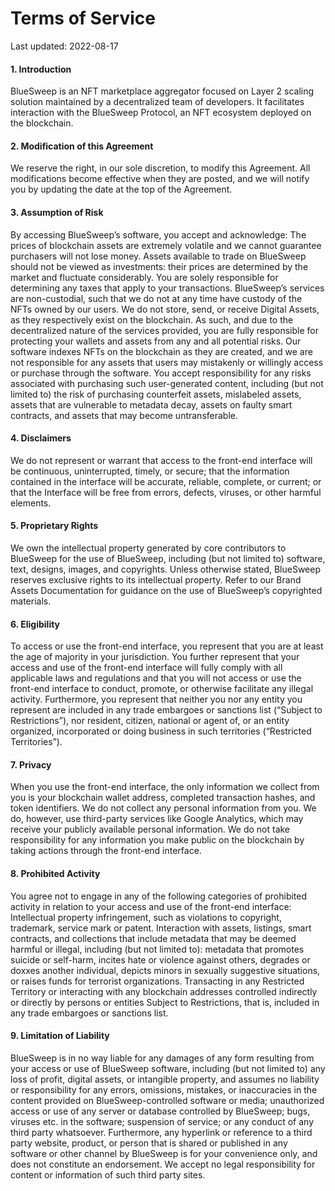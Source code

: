 # Terms of Service

Last updated: 2022-08-17

#### 1. Introduction
BlueSweep is an NFT marketplace aggregator focused on Layer 2 scaling solution maintained by a decentralized team of developers. It facilitates interaction with the BlueSweep Protocol, an NFT ecosystem deployed on the blockchain.

#### 2. Modification of this Agreement
We reserve the right, in our sole discretion, to modify this Agreement. All modifications become effective when they are posted, and we will notify you by updating the date at the top of the Agreement.

#### 3. Assumption of Risk
By accessing BlueSweep’s software, you accept and acknowledge: The prices of blockchain assets are extremely volatile and we cannot guarantee purchasers will not lose money. Assets available to trade on BlueSweep should not be viewed as investments: their prices are determined by the market and fluctuate considerably. You are solely responsible for determining any taxes that apply to your transactions. BlueSweep’s services are non-custodial, such that we do not at any time have custody of the NFTs owned by our users. We do not store, send, or receive Digital Assets, as they respectively exist on the blockchain. As such, and due to the decentralized nature of the services provided, you are fully responsible for protecting your wallets and assets from any and all potential risks. Our software indexes NFTs on the blockchain as they are created, and we are not responsible for any assets that users may mistakenly or willingly access or purchase through the software. You accept responsibility for any risks associated with purchasing such user-generated content, including (but not limited to) the risk of purchasing counterfeit assets, mislabeled assets, assets that are vulnerable to metadata decay, assets on faulty smart contracts, and assets that may become untransferable.

#### 4. Disclaimers
We do not represent or warrant that access to the front-end interface will be continuous, uninterrupted, timely, or secure; that the information contained in the interface will be accurate, reliable, complete, or current; or that the Interface will be free from errors, defects, viruses, or other harmful elements.

#### 5. Proprietary Rights
We own the intellectual property generated by core contributors to BlueSweep for the use of BlueSweep, including (but not limited to) software, text, designs, images, and copyrights. Unless otherwise stated, BlueSweep reserves exclusive rights to its intellectual property. Refer to our Brand Assets Documentation for guidance on the use of BlueSweep’s copyrighted materials.

#### 6. Eligibility
To access or use the front-end interface, you represent that you are at least the age of majority in your jurisdiction. You further represent that your access and use of the front-end interface will fully comply with all applicable laws and regulations and that you will not access or use the front-end interface to conduct, promote, or otherwise facilitate any illegal activity. Furthermore, you represent that neither you nor any entity you represent are included in any trade embargoes or sanctions list (“Subject to Restrictions”), nor resident, citizen, national or agent of, or an entity organized, incorporated or doing business in such territories (“Restricted Territories”).

#### 7. Privacy
When you use the front-end interface, the only information we collect from you is your blockchain wallet address, completed transaction hashes, and token identifiers. We do not collect any personal information from you. We do, however, use third-party services like Google Analytics, which may receive your publicly available personal information. We do not take responsibility for any information you make public on the blockchain by taking actions through the front-end interface.

#### 8. Prohibited Activity
You agree not to engage in any of the following categories of prohibited activity in relation to your access and use of the front-end interface: Intellectual property infringement, such as violations to copyright, trademark, service mark or patent. Interaction with assets, listings, smart contracts, and collections that include metadata that may be deemed harmful or illegal, including (but not limited to): metadata that promotes suicide or self-harm, incites hate or violence against others, degrades or doxxes another individual, depicts minors in sexually suggestive situations, or raises funds for terrorist organizations. Transacting in any Restricted Territory or interacting with any blockchain addresses controlled indirectly or directly by persons or entities Subject to Restrictions, that is, included in any trade embargoes or sanctions list.

#### 9. Limitation of Liability
BlueSweep is in no way liable for any damages of any form resulting from your access or use of BlueSweep software, including (but not limited to) any loss of profit, digital assets, or intangible property, and assumes no liability or responsibility for any errors, omissions, mistakes, or inaccuracies in the content provided on BlueSweep-controlled software or media; unauthorized access or use of any server or database controlled by BlueSweep; bugs, viruses etc. in the software; suspension of service; or any conduct of any third party whatsoever. Furthermore, any hyperlink or reference to a third party website, product, or person that is shared or published in any software or other channel by BlueSweep is for your convenience only, and does not constitute an endorsement. We accept no legal responsibility for content or information of such third party sites.
